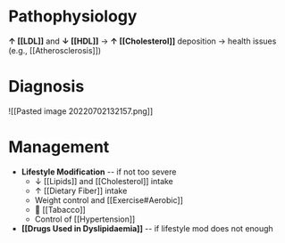 # Pathophysiology
**↑ [[LDL]]** and **↓ [[HDL]]** → **↑ [[Cholesterol]]** deposition → health issues (e.g., [[Atherosclerosis]])

# Diagnosis

![[Pasted image 20220702132157.png]]

# Management
- **Lifestyle Modification** -- if not too severe
	- ↓ [[Lipids]] and [[Cholesterol]] intake
	- ↑ [[Dietary Fiber]] intake
	- Weight control and [[Exercise#Aerobic]]
	-  [[Tabacco]]
	- Control of [[Hypertension]]
- **[[Drugs Used in Dyslipidaemia]]** -- if lifestyle mod does not enough
